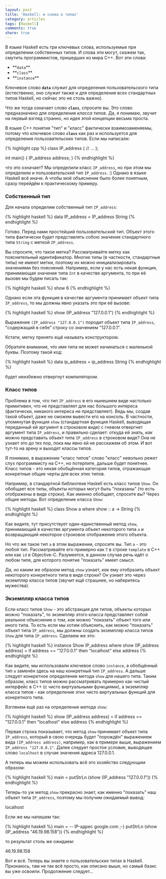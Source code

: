 ```yaml
---
layout: post
title: 'Haskell: и снова о типах'
category: articles
tags: [Haskell]
comments: true
share: true
---
```


В языке Haskell есть три ключевых слова, используемые при определении собственных типов. И слова эти могут, скажем так, смутить программистов, пришедших из мира C++. Вот эти слова:

<ul>
  <li>**<code>data</code>**</li>
  <li>**<code>class</code>**</li>
  <li>**<code>instance</code>**</li>
</ul>

Ключевое слово **<code>data</code>** служит для определения пользовательского типа (естественно, оно служит также и для определения всех стандартных типов Haskell, но сейчас это не столь важно).

Что же тогда означает слово **<code>class</code>**, спросите вы. Это слово предназначено для определения *класса типов*. Да, я понимаю, звучит на первый взгляд странно, но идея этой концепции весьма проста.

В языке C++ понятия "тип" и "класс" фактически взаимозаменяемы, потому что ключевое слово **<code>class</code>** как раз и используется для определения пользовательских типов. Если мы написали:

{% highlight cpp %}
class IP_address {
    // ...
};

int main() {
    IP_address address;
}
{% endhighlight %}

что это означает? Мы определили класс <code>IP_address</code>, но при этом мы определили и пользовательский тип <code>IP_address</code>. :) Однако в языке Haskell всё иначе. А чтобы моё объяснение было более понятным, сразу перейдём к практическому примеру.

<h3>Собственный тип</h3>

Для начала определим собственный тип <code>IP_address</code>:

{% highlight haskell %}
data IP_address = IP_address String
{% endhighlight %}

Готово. Перед нами простейший пользовательский тип. Объект этого типа фактически будет представлять собою значение стандартного типа <code>String</code> с меткой <code>IP_address</code>. 

Вы спросите, что такое метка? Рассматривайте метку как пояснительный идентификатор. Многие типы (в частности, стандартные типы) не имеют метки, поэтому их можно инициализировать значениями без пояснений. Например, если у нас есть некая функция, принимающая значение типа <code>Int</code> в качестве аргумента, то при её вызове мы будем писать так:

{% highlight haskell %}
show 6
{% endhighlight %}

Однако если эта функция в качестве аргумента принимает объект типа <code>IP_address</code>, то мы должны явно указать это при её вызове:

{% highlight haskell %}
show (IP_address "127.0.0.1")
{% endhighlight %}

Выражение <code>(IP_address "127.0.0.1")</code> породит объект типа <code>IP_address</code>, "содержащий в себе" строку со значением "127.0.0.1".

Кстати, метку принято ещё называть конструктором. 

Обратите внимание, что имя типа не может начинаться с маленькой буквы. Поэтому такой код:

{% highlight haskell %}
data ip_address = ip_address String
{% endhighlight %}

будет неизбежно отвергнут компилятором.

<h3>Класс типов</h3>

Проблема в том, что тип <code>IP_address</code> в его нынешнем виде настолько примитивен, что не представляет для нас большого интереса (фактически, никакого интереса не представляет). Ведь мы, создав такой объект, даже не сможем вывести его на консоль. В частности, упомянутая функция <code>show</code> (стандартная функция Haskell, выводящая переданный ей аргумент в строковом виде) с гневом отвергнет аргумент типа <code>IP_address</code>, и правильно сделает: откуда ей знать, *как* можно представить объект типа <code>IP_address</code> в строковом виде? Она не узнает это до тех пор, пока мы явно ей не расскажем об этом. И вот тут-то на арену и выходят классы типов.

Я понимаю, в выражении "класс типов" слово "класс" невольно режет слух программисту на C++, но потерпите, дальше будет понятнее. Класс типов - это некая обобщённая категория типов, отражающая конкретные общие черты для всех этих типов.

Например, в стандартной библиотеке Haskell есть класс типов <code>Show</code>. Он обобщает все типы, объекты которых могут быть "показаны" (то есть отображены в виде строки). Как именно обобщает, спросите вы? Через общие методы. Вот определение класса <code>Show</code>:

{% highlight haskell %}
class Show a where
    show :: a -> String
{% endhighlight %}

Как видите, тут присутствует один-единственный метод <code>show</code>, принимающий в качестве аргумента объект некоторого типа <code>a</code> и возвращающий некоторое строковое отображение этого объекта.

Но что же такое тип <code>a</code> в этом выражении, спросите вы. Тип <code>a</code> - это любой тип. Рассматривайте его примерно как <code>T</code> в строке <code>template<typename T></code> в C++ или как <code>id</code> в Objective-C. Разумеется, в данном случае речь идёт о любом типе, для которого понятие "показать" имеет смысл.

Да, но каким же образом метод <code>show</code> узнает, *как* ему отобразить объект некоторого конкретного типа в виде строки? Он узнает это через экземпляр класса типов (звучит ещё страшнее, но наберитесь мужества).

<h3>Экземпляр класса типов</h3>

Если класс типов <code>Show</code> - это абстракция для типов, объекты которых можно "показать", то экземпляр этого класса представляет собой реальное объяснение о том, *как* можно "показать" объект того или иного типа. То есть если мы хотим объяснить, как можно "показать" объект типа <code>IP_address</code>, мы должны создать экземпляр класса типов <code>Show</code> для типа <code>IP_address</code>. Сделаем же это:

{% highlight haskell %}
instance Show IP_address where
    show (IP_address address) = 
        if address == "127.0.0.1"
        then 
            "localhost"
        else 
            address
{% endhighlight %}

Как видите, мы использовали ключевое слово <code>instance</code>, а обобщённый тип <code>a</code> заменён здесь на наш конкретный тип <code>IP_address</code>. А дальше следует конкретное определение метода <code>show</code> для нашего типа. Таким образом, класс типов можно рассматривать примерно как чистый интерфейс в C++ (с чисто виртуальными функциями), а экземпляр класса типов - как определение этих чисто виртуальных функций для конкретного типа.

Взглянем ещё раз на определение метода <code>show</code>:

{% highlight haskell %}
    show (IP_address address) =
        if address == "127.0.0.1"
        then 
            "localhost"
        else 
            address
{% endhighlight %}

Первая строка показывает, что метод <code>show</code> принимает объект типа <code>IP_address</code>, который в свою очередь будет "порождён" выражением вида <code>(IP_address address)</code>, например, как в примере выше, выражением <code>IP_address "127.0.0.1"</code>. Далее следует простое условие, выводящее слово <code>localhost</code> в случае значения адреса 127.0.0.1.

А теперь мы можем использовать всё это хозяйство следующим образом:

{% highlight haskell %}
main = 
    putStrLn (show (IP_address "127.0.0.1"))
{% endhighlight %}

Теперь-то уж метод <code>show</code> прекрасно знает, как именно "показать" наш объект типа <code>IP_address</code>, поэтому мы получим ожидаемый вывод:

<bash>
localhost
</bash>

Если же мы напишем так:

{% highlight haskell %}
main = 
    -- IP-адрес google.com ;-)
    putStrLn (show (IP_address "46.19.98.158"))
{% endhighlight %}

то результат столь же ожидаем:

<bash>
46.19.98.158
</bash>

Вот и всё. Теперь вы знаете о пользовательских типах в Haskell. Признаюсь, там не так всё просто, как описано выше, но самый базис вы уже освоили. Продолжение следует...
